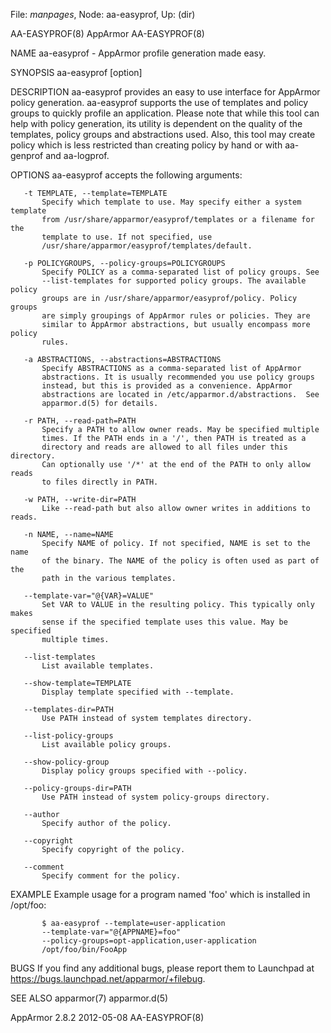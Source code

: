 File: *manpages*,  Node: aa-easyprof,  Up: (dir)

AA-EASYPROF(8)                     AppArmor                     AA-EASYPROF(8)



NAME
       aa-easyprof - AppArmor profile generation made easy.

SYNOPSIS
       aa-easyprof [option] <path to binary>

DESCRIPTION
       aa-easyprof provides an easy to use interface for AppArmor policy
       generation. aa-easyprof supports the use of templates and policy groups
       to quickly profile an application. Please note that while this tool can
       help with policy generation, its utility is dependent on the quality of
       the templates, policy groups and abstractions used. Also, this tool may
       create policy which is less restricted than creating policy by hand or
       with aa-genprof and aa-logprof.

OPTIONS
       aa-easyprof accepts the following arguments:

       -t TEMPLATE, --template=TEMPLATE
           Specify which template to use. May specify either a system template
           from /usr/share/apparmor/easyprof/templates or a filename for the
           template to use. If not specified, use
           /usr/share/apparmor/easyprof/templates/default.

       -p POLICYGROUPS, --policy-groups=POLICYGROUPS
           Specify POLICY as a comma-separated list of policy groups. See
           --list-templates for supported policy groups. The available policy
           groups are in /usr/share/apparmor/easyprof/policy. Policy groups
           are simply groupings of AppArmor rules or policies. They are
           similar to AppArmor abstractions, but usually encompass more policy
           rules.

       -a ABSTRACTIONS, --abstractions=ABSTRACTIONS
           Specify ABSTRACTIONS as a comma-separated list of AppArmor
           abstractions. It is usually recommended you use policy groups
           instead, but this is provided as a convenience. AppArmor
           abstractions are located in /etc/apparmor.d/abstractions.  See
           apparmor.d(5) for details.

       -r PATH, --read-path=PATH
           Specify a PATH to allow owner reads. May be specified multiple
           times. If the PATH ends in a '/', then PATH is treated as a
           directory and reads are allowed to all files under this directory.
           Can optionally use '/*' at the end of the PATH to only allow reads
           to files directly in PATH.

       -w PATH, --write-dir=PATH
           Like --read-path but also allow owner writes in additions to reads.

       -n NAME, --name=NAME
           Specify NAME of policy. If not specified, NAME is set to the name
           of the binary. The NAME of the policy is often used as part of the
           path in the various templates.

       --template-var="@{VAR}=VALUE"
           Set VAR to VALUE in the resulting policy. This typically only makes
           sense if the specified template uses this value. May be specified
           multiple times.

       --list-templates
           List available templates.

       --show-template=TEMPLATE
           Display template specified with --template.

       --templates-dir=PATH
           Use PATH instead of system templates directory.

       --list-policy-groups
           List available policy groups.

       --show-policy-group
           Display policy groups specified with --policy.

       --policy-groups-dir=PATH
           Use PATH instead of system policy-groups directory.

       --author
           Specify author of the policy.

       --copyright
           Specify copyright of the policy.

       --comment
           Specify comment for the policy.

EXAMPLE
       Example usage for a program named 'foo' which is installed in /opt/foo:

           $ aa-easyprof --template=user-application
           --template-var="@{APPNAME}=foo"
           --policy-groups=opt-application,user-application
           /opt/foo/bin/FooApp

BUGS
       If you find any additional bugs, please report them to Launchpad at
       <https://bugs.launchpad.net/apparmor/+filebug>.

SEE ALSO
       apparmor(7) apparmor.d(5)



AppArmor 2.8.2                    2012-05-08                    AA-EASYPROF(8)
